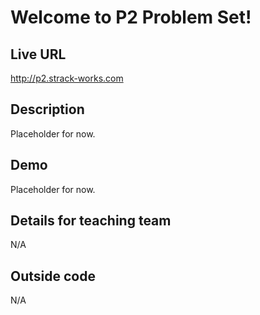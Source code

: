 # Welcome to P2 Problem Set!

## Live URL
<http://p2.strack-works.com>

## Description
Placeholder for now.

## Demo
Placeholder for now.

## Details for teaching team
N/A

## Outside code
N/A
